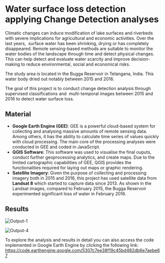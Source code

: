 
# Water surface loss detection applying Change Detection analyses

Climatic changes can induce modification of lake surfaces and riverbeds with severe implications for agricultural and economic activities. Over the last years,  surface water has been shrinking, drying or has completely disappeared. Remote sensing-based methods are suitable to monitor the water bodies of the landscape through time and detect physical changes. This can help detect and evaluate water scarcity and improve decision-making to reduce environmental, social and economical risks.

The study area is located in the Bugga Reservoir in Telangana, India. This water body dried out notably between 2015 and 2016.

The goal of this project is to conduct change detection analysis through supervised classifications and  multi-temporal images between 2015 and 2016 to detect water surface loss.

## Material
- **Google Earth Engine (GEE)**: GEE is a powerful cloud-based system for collecting and analysing massive amounts of remote sensing data. Among others, it has the ability to calculate time series of values quickly with cloud processing. The main core of the processing analyses were conducted in GEE and coded in JavaScript.
- **QGIS Software**: This software was used to visualise the final ouputs, conduct further geoprocessing analytics, and create maps. Due to the limited cartographic capabilities of GEE, QGIS provides the functionalities required for laying out maps or graphic rendering.
- **Satellite Imagery**: Given the purpose of collecting and processing imagery both in 2015 and 2016, this project has used satellite data from **Landsat 8** which started to capture data since 2013. As shown in the Landsat images, compared to February 2015, the Bugga Reservoir experimented significant loss of water in February 2016.

## Results

![Output-1](https://user-images.githubusercontent.com/103893782/210978462-9a65631e-f21d-4f43-a1c5-037476e7f0d2.JPG)

![Output-4](https://user-images.githubusercontent.com/103893782/210985691-e802d0ab-4d48-4d63-b04a-502ccbe2ba85.png)

To explore the analysis and results in detail you can also access the code implemented in Google Earth Engine by clicking the following link:
https://code.earthengine.google.com/5307c7ee38f19c45bd482db6e7aebe67
